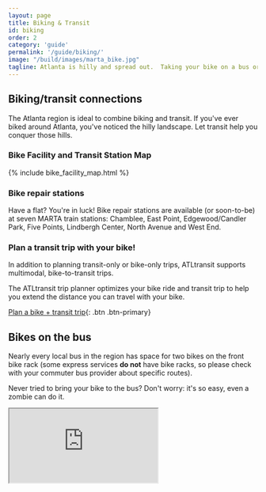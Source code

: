 ```yaml
---
layout: page
title: Biking & Transit
id: biking
order: 2
category: 'guide'
permalink: '/guide/biking/'
image: "/build/images/marta_bike.jpg"
tagline: Atlanta is hilly and spread out.  Taking your bike on a bus or train for part of your journey can get you to your destination without breaking a sweat.
---
```


## Biking/transit connections

The Atlanta region is ideal to combine biking and transit.  If you've ever biked around Atlanta, you've noticed the hilly landscape.  Let transit help you conquer those hills.

### Bike Facility and Transit Station Map

{% include bike_facility_map.html %}

### <i class="fa fa-wrench right-5"></i>Bike repair stations

Have a flat?  You're in luck!  Bike repair stations are available (or soon-to-be) at seven MARTA train stations: Chamblee, East Point, Edgewood/Candler Park, Five Points, Lindbergh Center, North Avenue and West End.

### <i class="fa fa-map-marker right-5"></i>Plan a transit trip with your bike!

In addition to planning transit-only or bike-only trips, ATLtransit supports multimodal, bike-to-transit trips.

The ATLtransit trip planner optimizes your bike ride and transit trip to help you extend the distance you can travel with your bike.

[Plan a bike + transit trip<i class="fa fa-arrow-right left-5"></i>](/plan/#mode=BICYCLE%2CTRANSIT){: .btn .btn-primary}

## Bikes on the bus

Nearly every local bus in the region has space for two bikes on the front bike rack (some express services **do not** have bike racks, so please check with your commuter bus provider about specific routes).

Never tried to bring your bike to the bus?  Don't worry: it's so easy, even a zombie can do it.

<div class="row">
	<div class="col-sm-12">
		<div class="embed-responsive embed-responsive-16by9">
			<iframe src="https://www.youtube.com/embed/8zioYE6XgMw" allowfullscreen></iframe>
		</div>
	</div>
</div>



